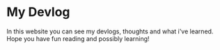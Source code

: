 # My Devlog

In this website you can see my devlogs, thoughts and what i've learned. Hope you have fun reading and possibly learning!
